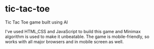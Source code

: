 # tic-tac-toe
Tic Tac Toe game built using AI

I've used HTML,CSS and JavaScript to build this game and Minimax algorithm is used to make it unbeatable. The game is mobile-friendly, so works with all major browsers and in mobile screen as well.
